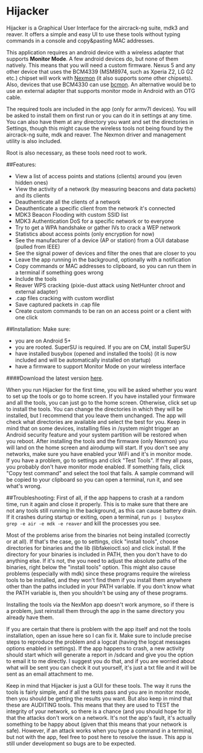 # Hijacker

Hijacker is a Graphical User Interface for the aircrack-ng suite, mdk3 and reaver. It offers a simple and easy UI to use these tools without typing commands in a console and copy&pasting MAC addresses.

This application requires an android device with a wireless adapter that supports **Monitor Mode**. A few android devices do, but none of them natively. This means that you will need a custom firmware. Nexus 5 and any other device that uses the BCM4339 (MSM8974, such as Xperia Z2, LG G2 etc.) chipset will work with [Nexmon](https://github.com/seemoo-lab/nexmon) (it also supports some other chipsets). Also, devices that use BCM4330 can use [bcmon](http://bcmon.blogspot.gr/).
An alternative would be to use an external adapter that supports monitor mode in Android with an OTG cable.

The required tools are included in the app (only for armv7l devices). You will be asked to install them on first run or you can do it in settings at any time. You can also have them at any directory you want and set the directories in Settings, though this might cause the wireless tools not being found by the aircrack-ng suite, mdk and reaver. The Nexmon driver and management utility is also included.

Root is also necessary, as these tools need root to work.

##Features:
* View a list of access points and stations (clients) around you (even hidden ones)
* View the activity of a network (by measuring beacons and data packets) and its clients
* Deauthenticate all the clients of a network
* Deauthenticate a specific client from the network it's connected
* MDK3 Beacon Flooding with custom SSID list
* MDK3 Authentication DoS for a specific network or to everyone
* Try to get a WPA handshake or gather IVs to crack a WEP network
* Statistics about access points (only encryption for now)
* See the manufacturer of a device (AP or station) from a OUI database (pulled from IEEE)
* See the signal power of devices and filter the ones that are closer to you
* Leave the app running in the background, optionally with a notification
* Copy commands or MAC addresses to clipboard, so you can run them in a terminal if something goes wrong
* Include the tools
* Reaver WPS cracking (pixie-dust attack using NetHunter chroot and external adapter)
* .cap files cracking with custom wordlist
* Save captured packets in .cap file
* Create custom commands to be ran on an access point or a client with one click

##Installation:
Make sure:
* you are on Android 5+
* you are rooted. SuperSU is required. If you are on CM, install SuperSU
* have installed busybox (opened and installed the tools) (it is now included and will be automatically installed on startup)
* have a firmware to support Monitor Mode on your wireless interface

####Download the latest version [here](https://github.com/chrisk44/Hijacker/releases).

When you run Hijacker for the first time, you will be asked whether you want to set up the tools or go to home screen. If you have installed your firmware and all the tools, you can just go to the home screen. Otherwise, click set up to install the tools. You can change the directories in which they will be installed, but I recommend that you leave them unchanged. The app will check what directories are available and select the best for you. Keep in mind that on some devices, installing files in /system might trigger an Android security feature and your system partition will be restored when you reboot.
After installing the tools and the firmware (only Nexmon) you will land on the home screen and airodump will start. If you don't see any networks, make sure you have enabled your WiFi and it's in monitor mode. If you have a problem, go to settings and click "Test Tools". If they all pass, you probably don't have monitor mode enabled. If something fails, click "Copy test command" and select the tool that fails. A sample command will be copied to your clipboard so you can open a terminal, run it, and see what's wrong. 

##Troubleshooting:
First of all, if the app happens to crash at a random time, run it again and close it properly. This is to make sure that there are not any tools still running in the background, as this can cause battery drain. If it crashes during startup or exiting, open a terminal, run `ps | busybox grep -e air -e mdk -e reaver` and kill the processes you see.

Most of the problems arise from the binaries not being installed (correctly or at all). If that's the case, go to settings, click "install tools", choose directories for binaries and the lib (libfakeioctl.so) and click install. If the directory for your binaries is included in PATH, then you don't have to do anything else. If it's not, the you need to adjust the absolute paths of the binaries, right below the "install tools" option. This might also cause problems (especially with mdk) since these programs require the wireless tools to be installed, and they won't find them if you install them anywhere other than the paths included in your PATH variable. If you don't know what the PATH variable is, then you shouldn't be using any of these programs.

Installing the tools via the NexMon app doesn't work anymore, so if there is a problem, just reinstall them through the app in the same directory you already have them.

If you are certain that there is problem with the app itself and not the tools installation, open an issue here so I can fix it. Make sure to include precise steps to reproduce the problem and a logcat (having the logcat messages options enabled in settings). If the app happens to crash, a new activity should start which will generate a report in /sdcard and give you the option to email it to me directly. I suggest you do that, and if you are worried about what will be sent you can check it out yourself, it's just a txt file and it will be sent as an email attachment to me.

Keep in mind that Hijacker is just a GUI for these tools. The way it runs the tools is fairly simple, and if all the tests pass and you are in monitor mode, then you should be getting the results you want. But also keep in mind that these are AUDITING tools. This means that they are used to TEST the integrity of your network, so there is a chance (and you should hope for it) that the attacks don't work on a network. It's not the app's fault, it's actually something to be happy about (given that this means that your network is safe). However, if an attack works when you type a command in a terminal, but not with the app, feel free to post here to resolve the issue. This app is still under development so bugs are to be expected.
